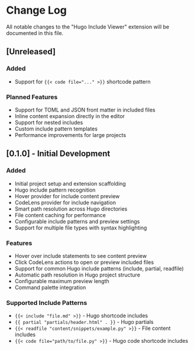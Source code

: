 # Change Log

All notable changes to the "Hugo Include Viewer" extension will be documented in this file.

## [Unreleased]

### Added
- Support for `{{< code file="..." >}}` shortcode pattern

### Planned Features
- Support for TOML and JSON front matter in included files
- Inline content expansion directly in the editor
- Support for nested includes
- Custom include pattern templates
- Performance improvements for large projects

## [0.1.0] - Initial Development

### Added
- Initial project setup and extension scaffolding
- Hugo include pattern recognition
- Hover provider for include content preview
- CodeLens provider for include navigation
- Smart path resolution across Hugo directories
- File content caching for performance
- Configurable include patterns and preview settings
- Support for multiple file types with syntax highlighting

### Features
- Hover over include statements to see content preview
- Click CodeLens actions to open or preview included files
- Support for common Hugo include patterns (include, partial, readfile)
- Automatic path resolution in Hugo project structure
- Configurable maximum preview length
- Command palette integration

### Supported Include Patterns
- `{{< include "file.md" >}}` - Hugo shortcode includes
- `{{ partial "partials/header.html" . }}` - Hugo partials
- `{{< readfile "content/snippets/example.py" >}}` - File content includes
- `{{< code file="path/to/file.py" >}}` - Hugo code shortcode includes
